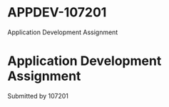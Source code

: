 # APPDEV-107201
Application Development Assignment
# Application Development Assignment
Submitted by 107201
